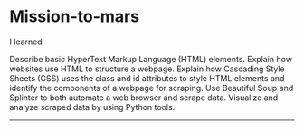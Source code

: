 # Mission-to-mars

I learned

Describe basic HyperText Markup Language (HTML) elements.
Explain how websites use HTML to structure a webpage.
Explain how Cascading Style Sheets (CSS) uses the class and id attributes to style HTML elements and identify the components of a webpage for scraping.
Use Beautiful Soup and Splinter to both automate a web browser and scrape data.
Visualize and analyze scraped data by using Python tools.

__________________________________________________________________________________________________________________________________________________________________
